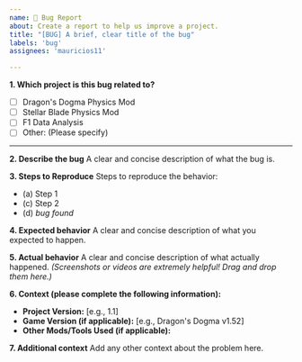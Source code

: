 ```yaml
---
name: 🐞 Bug Report
about: Create a report to help us improve a project.
title: "[BUG] A brief, clear title of the bug"
labels: 'bug'
assignees: 'mauricios11'

---
```


**1. Which project is this bug related to?**
- [ ] Dragon's Dogma Physics Mod
- [ ] Stellar Blade Physics Mod
- [ ] F1 Data Analysis
- [ ] Other: (Please specify)

---

**2. Describe the bug**
A clear and concise description of what the bug is.

**3. Steps to Reproduce**
Steps to reproduce the behavior:
- (a) Step 1
- (c) Step 2
- (d) *bug found*

**4. Expected behavior**
A clear and concise description of what you expected to happen.

**5. Actual behavior**
A clear and concise description of what actually happened.
*(Screenshots or videos are extremely helpful! Drag and drop them here.)*

**6. Context (please complete the following information):**
- **Project Version:** [e.g., 1.1]
- **Game Version (if applicable):** [e.g., Dragon's Dogma v1.52]
- **Other Mods/Tools Used (if applicable):**

**7. Additional context**
Add any other context about the problem here.
